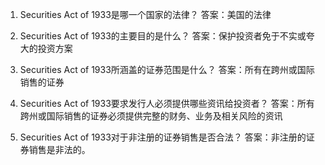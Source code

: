 

1. Securities Act of 1933是哪一个国家的法律？
答案：美国的法律

2. Securities Act of 1933的主要目的是什么？
答案：保护投资者免于不实或夸大的投资方案

3. Securities Act of 1933所涵盖的证券范围是什么？
答案：所有在跨州或国际销售的证券

4. Securities Act of 1933要求发行人必须提供哪些资讯给投资者？
答案：所有跨州或国际销售的证券必须提供完整的财务、业务及相关风险的资讯

5. Securities Act of 1933对于非注册的证券销售是否合法？
答案：非注册的证券销售是非法的。